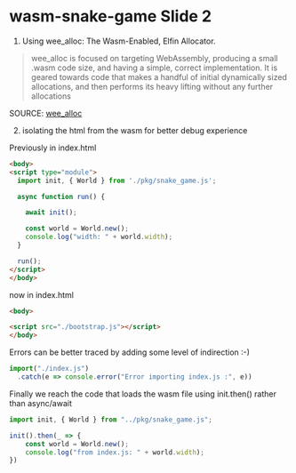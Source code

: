 # wasm-snake-game Slide 2

1. Using wee_alloc: The Wasm-Enabled, Elfin Allocator.

> wee_alloc is focused on targeting WebAssembly, producing a small .wasm code size, and having a simple, correct implementation. It is geared towards code that makes a handful of initial dynamically sized allocations, and then performs its heavy lifting without any further allocations

SOURCE: [wee_alloc](https://github.com/rustwasm/wee_alloc)

2. isolating the html from the wasm for better debug experience

Previously in index.html
```html
<body>
<script type="module">
  import init, { World } from './pkg/snake_game.js';

  async function run() {

    await init();

    const world = World.new();
    console.log("width: " + world.width);
  }

  run();
</script>
</body>
```
now in index.html

```html
<body>

<script src="./bootstrap.js"></script>
</body>
```

Errors can be better traced  by adding some level of indirection :-)

```js
import("./index.js")
  .catch(e => console.error("Error importing index.js :", e))
```

Finally we reach the code that loads the wasm file
using init.then() rather than async/await

```js
import init, { World } from "../pkg/snake_game.js";

init().then(_ => {
    const world = World.new();
    console.log("from index.js: " + world.width);
})

```

